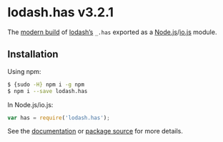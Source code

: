 # lodash.has v3.2.1

The [modern build](https://github.com/lodash/lodash/wiki/Build-Differences) of [lodash’s](https://lodash.com/) `_.has` exported as a [Node.js](http://nodejs.org/)/[io.js](https://iojs.org/) module.

## Installation

Using npm:

```bash
$ {sudo -H} npm i -g npm
$ npm i --save lodash.has
```

In Node.js/io.js:

```js
var has = require('lodash.has');
```

See the [documentation](https://lodash.com/docs#has) or [package source](https://github.com/lodash/lodash/blob/3.2.1-npm-packages/lodash.has) for more details.
